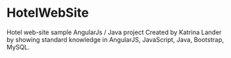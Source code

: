 # HotelWebSite
Hotel web-site sample AngularJs / Java project
Created by Katrina Lander by showing standard knowledge in AngularJS, JavaScript, Java, Bootstrap, MySQL.
